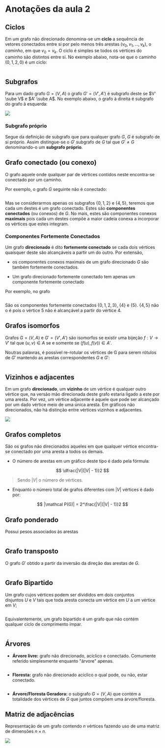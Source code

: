# Anotações da aula 2

## Ciclos

Em um grafo não direcionado denomina-se um **ciclo** a sequência de vetores conectados entre si por pelo menos três arestas $(v_0, v_1, \dots, v_k)$, o *caminho*, em que $v_0 = v_k$. O ciclo é simples se todos os vértices do caminho são distintos entre si. No exemplo abaixo, nota-se que o caminho $(0,1,2,0)$ é um ciclo:

<img src="Imagens/2022-04-03-12-54-55-image.png" title="" alt="" data-align="center">

## Subgrafos

Para um dado grafo $G = (V,A)$ o grafo $G' = (V',A')$ é subgrafo deste se $V' \sube V$ e $A' \sube A$. No exemplo abaixo, o grafo à direita é subgrafo do grafo à esquerda:

![](Imagens/2022-04-03-12-58-07-image.png)

### Subgrafo próprio

Segue da definição de subgrafo que para qualquer grafo $G$, $G$ é subgrafo de si próprio. Assim distingue-se o $G'$ subgrafo de $G$ tal que $G' \not = G$ denominando-o um **subgrafo próprio**.

## Grafo conectado (ou conexo)

O grafo aquele onde qualquer par de vértices contidos neste encontra-se conectado por um caminho.

Por exemplo, o grafo $G$ seguinte não é conectado:

<img src="Imagens/2022-04-03-13-15-10-image.png" title="" alt="" data-align="center">

Mas se considerarmos apenas os subgrafos $\{0, 1, 2\}$ e $\{4,5\}$, teremos que cada um destes é um grafo conectado. Estes são **componentes conectados** (ou conexos) de $G$. No mais, estes são componentes conexos **maximais** pois cada um destes compõe a maior cadeia conexa a incorporar os vértices que estes integram.

### Componentes Fortemente Conectados

Um grafo **direcionado** é dito **fortemente conectado** se cada dois vértices quaisquer deste são alcançáveis a partir um do outro. Por extensão,

- os componentes conexos maximais de um grafo direcionado $G$ são também fortemente conectados.

- Um grafo direcionado fortemente conectado tem apenas um componente fortemente conectado

Por exemplo, no grafo

<img src="Imagens/2022-04-03-13-35-41-image.png" title="" alt="" data-align="center">

São os componentes fortemente conectados $\{0, 1, 2, 3\}$, $\{4\}$ e $\{5\}$. $\{4,5\}$ não o é pois o vértice 5 não é alcançável a partir do vértice 4.

## Grafos isomorfos

Grafos $G = (V,A)$ e $G' = (V', A')$ são isomorfos se existir uma bijeção $f:V \to V'$ tal que $(u,v) \in A$ se e somente se $(f(u), f(v)) \in A'$.

Noutras palavras, é possível re-rotular os vértices de G para serem rótulos de $G'$ mantendo as arestas correspondentes $G$ e $G'$:

<img src="Imagens/2022-04-03-13-45-13-image.png" title="" alt="" data-align="center">

## Vizinhos e adjacentes

Em um grafo **direcionado**, um **vizinho** de um vértice é qualquer outro vértice que, na versão mão direcionada deste grafo estaria ligado a este por uma aresta. Por vez, um vértice adjacente é aquele que pode ser alcançado por um dado vértice meio de uma única aresta. Em gráficos não direcionados, não há distinção entre vértices vizinhos e adjacentes.

![](Imagens/2022-04-03-19-18-12-image.png)

## Grafos completos

São os grafos não direcionados aqueles em que qualquer vértice encontra-se conectado por uma aresta a todos os demais.

- O número de arestas em um gráfico deste tipo é dado pela fórmula:

$$
\dfrac{|V|(|V| - 1)}2
$$

> Sendo $|V|$ o número de vértices.

- Enquanto o número total de grafos diferentes com $|V|$ vértices é dado por:

$$
|\mathcal P(G)| = 2^\frac{|V|(|V| - 1)}2
$$

## Grafo ponderado

Possui pesos associados às arestas

<img src="Imagens/2022-04-03-19-26-55-image.png" title="" alt="" data-align="center">

## Grafo transposto

O grafo $G'$ obtido a partir da inversão da direção das arestas de $G$.

<img src="Imagens/2022-04-03-19-34-02-image.png" title="" alt="" data-align="center">

## Grafo Bipartido

Um grafo cujos vértices podem ser divididos em dois conjuntos disjuntos *U* e *V* tais que toda aresta conecta um vértice em *U* a um vértice em *V*;

<img src="Imagens/2022-04-03-19-42-09-image.png" title="" alt="" data-align="center">

Equivalentemente, um grafo bipartido é um grafo que não contém qualquer ciclo de comprimento ímpar.

<img src="Imagens/2022-04-03-19-43-20-image.png" title="" alt="" data-align="center">

## Árvores

- **Árvore livre:** grafo não direcionado, acíclico e conectado. Comumente referido simplesmente enquanto "árvore" apenas.

<img src="Imagens/2022-04-03-19-47-23-image.png" title="" alt="" data-align="center">

- **Floresta:** grafo não direcionado acíclico o qual pode, ou não, estar conectado.

<img src="Imagens/2022-04-03-19-48-32-image.png" title="" alt="" data-align="center">

- **Árvore/Floresta Geradora:** o subgrafo $G = (V,A)$ que contém a totalidade dos vértices de $G$ que juntos compõem uma árvore/floresta.

## Matriz de adjacências

Representação de um grafo contendo $n$ vértices fazendo uso de uma matriz de dimensões $n \times n$.

![](Imagens/2022-04-03-20-02-01-image.png)